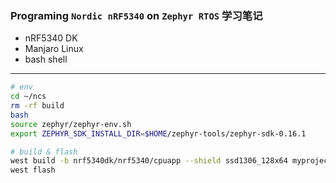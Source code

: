 ### Programing `Nordic nRF5340` on `Zephyr RTOS` 学习笔记

- nRF5340 DK
- Manjaro Linux
- bash shell

---

```bash
# env
cd ~/ncs
rm -rf build
bash
source zephyr/zephyr-env.sh
export ZEPHYR_SDK_INSTALL_DIR=$HOME/zephyr-tools/zephyr-sdk-0.16.1

# build & flash
west build -b nrf5340dk/nrf5340/cpuapp --shield ssd1306_128x64 myprojects/31_iic_oled
west flash
```

